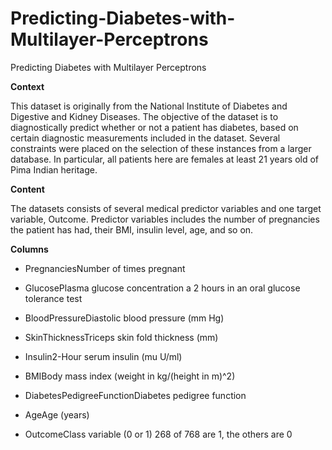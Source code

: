 # Predicting-Diabetes-with-Multilayer-Perceptrons
Predicting Diabetes with Multilayer Perceptrons

**Context**

This dataset is originally from the National Institute of Diabetes and Digestive and Kidney Diseases. The objective of the dataset is to diagnostically predict whether or not a patient has diabetes, based on certain diagnostic measurements included in the dataset. Several constraints were placed on the selection of these instances from a larger database. In particular, all patients here are females at least 21 years old of Pima Indian heritage.

**Content**

The datasets consists of several medical predictor variables and one target variable, Outcome. Predictor variables includes the number of pregnancies the patient has had, their BMI, insulin level, age, and so on.

**Columns**

- PregnanciesNumber of times pregnant

- GlucosePlasma glucose concentration a 2 hours in an oral glucose tolerance test

- BloodPressureDiastolic blood pressure (mm Hg)

- SkinThicknessTriceps skin fold thickness (mm)

- Insulin2-Hour serum insulin (mu U/ml)

- BMIBody mass index (weight in kg/(height in m)^2)

- DiabetesPedigreeFunctionDiabetes pedigree function

- AgeAge (years)

- OutcomeClass variable (0 or 1) 268 of 768 are 1, the others are 0
